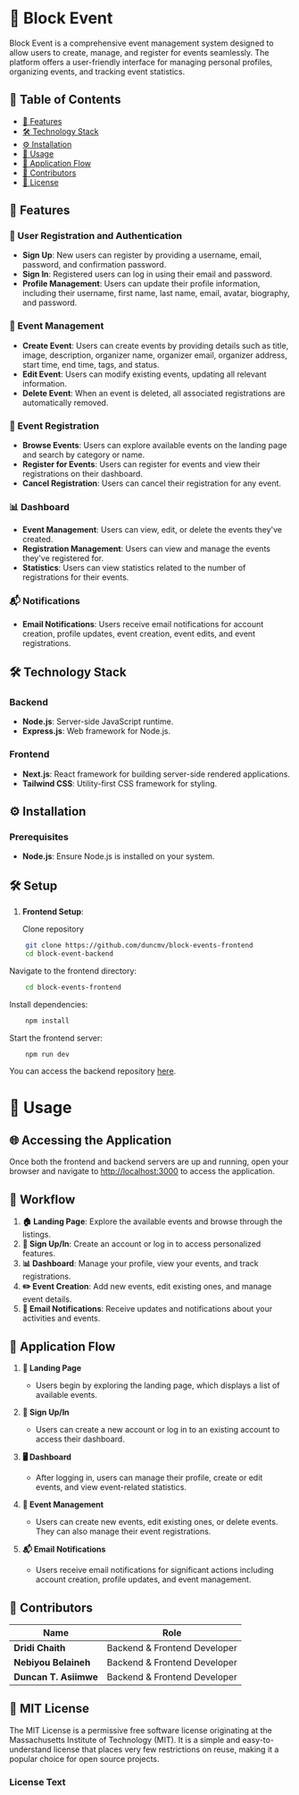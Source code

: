 # 🎉 Block Event

Block Event is a comprehensive event management system designed to allow users to create, manage, and register for events seamlessly. The platform offers a user-friendly interface for managing personal profiles, organizing events, and tracking event statistics.

## 📑 Table of Contents
- [🌟 Features](#-features)
- [🛠️ Technology Stack](#️-technology-stack)
- [⚙️ Installation](#️-installation)
- [🚀 Usage](#-usage)
- [🔄 Application Flow](#-application-flow)
- [👥 Contributors](#-contributors)
- [📜 License](#-license)

## 🌟 Features

### 👤 User Registration and Authentication
- **Sign Up**: New users can register by providing a username, email, password, and confirmation password.
- **Sign In**: Registered users can log in using their email and password.
- **Profile Management**: Users can update their profile information, including their username, first name, last name, email, avatar, biography, and password.

### 📅 Event Management
- **Create Event**: Users can create events by providing details such as title, image, description, organizer name, organizer email, organizer address, start time, end time, tags, and status.
- **Edit Event**: Users can modify existing events, updating all relevant information.
- **Delete Event**: When an event is deleted, all associated registrations are automatically removed.

### 🎫 Event Registration
- **Browse Events**: Users can explore available events on the landing page and search by category or name.
- **Register for Events**: Users can register for events and view their registrations on their dashboard.
- **Cancel Registration**: Users can cancel their registration for any event.

### 📊 Dashboard
- **Event Management**: Users can view, edit, or delete the events they've created.
- **Registration Management**: Users can view and manage the events they've registered for.
- **Statistics**: Users can view statistics related to the number of registrations for their events.

### 📬 Notifications
- **Email Notifications**: Users receive email notifications for account creation, profile updates, event creation, event edits, and event registrations.

## 🛠️ Technology Stack

### Backend
- **Node.js**: Server-side JavaScript runtime.
- **Express.js**: Web framework for Node.js.

### Frontend
- **Next.js**: React framework for building server-side rendered applications.
- **Tailwind CSS**: Utility-first CSS framework for styling.

## ⚙️ Installation

### Prerequisites
- **Node.js**: Ensure Node.js is installed on your system.

## 🛠️ Setup


1. **Frontend Setup**:

    Clone repository

```bash
    git clone https://github.com/duncmv/block-events-frontend
    cd block-event-backend
```

Navigate to the frontend directory:

```bash
    cd block-events-frontend
```

Install dependencies:
```bash
    npm install
```

Start the frontend server:

```bash
    npm run dev
```

You can access the backend repository [here](https://github.com/NebiyouBelaineh/block-events-backend).

# 🚀 Usage

## 🌐 Accessing the Application

Once both the frontend and backend servers are up and running, open your browser and navigate to [http://localhost:3000](http://localhost:3000) to access the application.

## 🔄 Workflow

1. **🏠 Landing Page**: Explore the available events and browse through the listings.
2. **🔐 Sign Up/In**: Create an account or log in to access personalized features.
3. **📊 Dashboard**: Manage your profile, view your events, and track registrations.
4. **✏️ Event Creation**: Add new events, edit existing ones, and manage event details.
5. **📧 Email Notifications**: Receive updates and notifications about your activities and events.

## 🔁 Application Flow

1. **🌟 Landing Page**
   - Users begin by exploring the landing page, which displays a list of available events.

2. **🔑 Sign Up/In**
   - Users can create a new account or log in to an existing account to access their dashboard.

3. **🖥️ Dashboard**
   - After logging in, users can manage their profile, create or edit events, and view event-related statistics.

4. **📅 Event Management**
   - Users can create new events, edit existing ones, or delete events. They can also manage their event registrations.

5. **📬 Email Notifications**
   - Users receive email notifications for significant actions including account creation, profile updates, and event management.

## 👥 Contributors

| Name                   | Role                           |
|------------------------|--------------------------------|
| **Dridi Chaith**       | Backend & Frontend Developer   |
| **Nebiyou Belaineh**   | Backend & Frontend Developer   |
| **Duncan T. Asiimwe**  | Backend & Frontend Developer   |

## 📜 MIT License

The MIT License is a permissive free software license originating at the Massachusetts Institute of Technology (MIT). It is a simple and easy-to-understand license that places very few restrictions on reuse, making it a popular choice for open source projects.

### License Text

